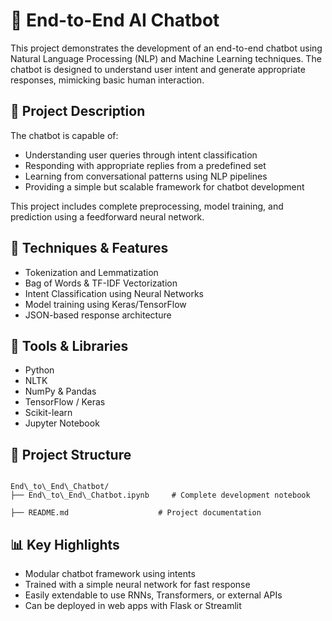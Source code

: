# 🤖 End-to-End AI Chatbot

This project demonstrates the development of an end-to-end chatbot using Natural Language Processing (NLP) and Machine Learning techniques. The chatbot is designed to understand user intent and generate appropriate responses, mimicking basic human interaction.

## 📌 Project Description

The chatbot is capable of:

- Understanding user queries through intent classification
- Responding with appropriate replies from a predefined set
- Learning from conversational patterns using NLP pipelines
- Providing a simple but scalable framework for chatbot development

This project includes complete preprocessing, model training, and prediction using a feedforward neural network.

## 🧠 Techniques & Features

- Tokenization and Lemmatization  
- Bag of Words & TF-IDF Vectorization  
- Intent Classification using Neural Networks  
- Model training using Keras/TensorFlow  
- JSON-based response architecture

## 🧰 Tools & Libraries

- Python  
- NLTK  
- NumPy & Pandas  
- TensorFlow / Keras  
- Scikit-learn  
- Jupyter Notebook

## 📁 Project Structure

```

End\_to\_End\_Chatbot/
├── End\_to\_End\_Chatbot.ipynb     # Complete development notebook

├── README.md                    # Project documentation

````

## 📊 Key Highlights

* Modular chatbot framework using intents
* Trained with a simple neural network for fast response
* Easily extendable to use RNNs, Transformers, or external APIs
* Can be deployed in web apps with Flask or Streamlit
